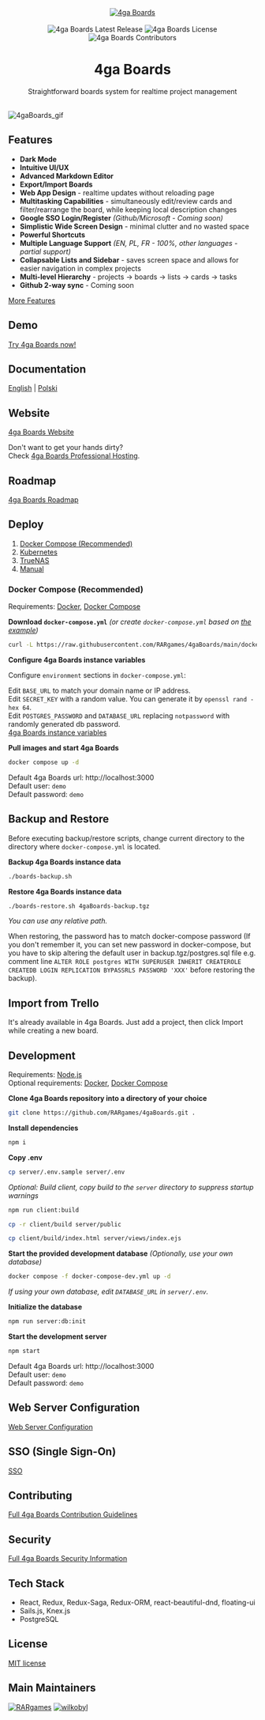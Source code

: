 <div align="center">
  <a href="https://4gaboards.com">
    <img src="https://github.com/user-attachments/assets/443e9bd8-df6f-4cf3-a8e7-9a79592cb618" alt="4ga Boards">
  </a>
  </br>
  </br>
  <div>
    <img src="https://img.shields.io/github/v/release/RARgames/4gaBoards?color=orange" alt="4ga Boards Latest Release" />
    <img src="https://img.shields.io/github/license/rargames/4gaBoards" alt="4ga Boards License" />
    <img src="https://img.shields.io/github/contributors/rargames/4gaboards" alt="4ga Boards Contributors" />
  </div>
    <h1>4ga Boards</h1>
  Straightforward boards system for realtime project management
  </br>
  </br>
</div>

![4gaBoards_gif](https://github.com/user-attachments/assets/4724f221-9b07-4f01-9d7a-3348a11a029e)

## Features

- **Dark Mode**
- **Intuitive UI/UX**
- **Advanced Markdown Editor**
- **Export/Import Boards**
- **Web App Design** - realtime updates without reloading page
- **Multitasking Capabilities** - simultaneously edit/review cards and filter/rearrange the board, while keeping local description changes
- **Google SSO Login/Register** _(Github/Microsoft - Coming soon)_
- **Simplistic Wide Screen Design** - minimal clutter and no wasted space
- **Powerful Shortcuts**
- **Multiple Language Support** _(EN, PL, FR - 100%, other languages - partial support)_
- **Collapsable Lists and Sidebar** - saves screen space and allows for easier navigation in complex projects
- **Multi-level Hierarchy** - projects -> boards -> lists -> cards -> tasks
- **Github 2-way sync** - Coming soon

[More Features](https://4gaboards.com/features)

## Demo

[Try 4ga Boards now!](https://4gaboards.com/try)

## Documentation

[English](https://docs.4gaboards.com) | [Polski](https://docs.4gaboards.com/pl)

## Website

[4ga Boards Website](https://4gaboards.com)

Don't want to get your hands dirty?\
Check [4ga Boards Professional Hosting](https://4gaboards.com/pricing).

## Roadmap

[4ga Boards Roadmap](https://github.com/RARgames/4gaBoards/issues/472)

## Deploy

1. [Docker Compose (Recommended)](https://docs.4gaboards.com/docs/dev/install/docker-install)
2. [Kubernetes](https://docs.4gaboards.com/docs/dev/install/k8s-install)
3. [TrueNAS](https://docs.4gaboards.com/docs/dev/install/truenas-install)
4. [Manual](https://docs.4gaboards.com/docs/dev/install/manual)

### Docker Compose (Recommended)

Requirements: [Docker](https://docs.docker.com/install), [Docker Compose](https://docs.docker.com/compose/install)

**Download `docker-compose.yml`** _(or create `docker-compose.yml` based on [the example](https://github.com/RARgames/4gaBoards/blob/main/docker-compose.yml))_

```bash
curl -L https://raw.githubusercontent.com/RARgames/4gaBoards/main/docker-compose.yml -o docker-compose.yml
```

**Configure 4ga Boards instance variables**

Configure `environment` sections in `docker-compose.yml`:

Edit `BASE_URL` to match your domain name or IP address.\
Edit `SECRET_KEY` with a random value. You can generate it by `openssl rand -hex 64`.\
Edit `POSTGRES_PASSWORD` and `DATABASE_URL` replacing `notpassword` with randomly generated db password.\
[4ga Boards instance variables](https://docs.4gaboards.com/docs/dev/install/docker-vars)

**Pull images and start 4ga Boards**

```bash
docker compose up -d
```

Default 4ga Boards url: http://localhost:3000 \
Default user: `demo`\
Default password: `demo`

## Backup and Restore

Before executing backup/restore scripts, change current directory to the directory where `docker-compose.yml` is located.

**Backup 4ga Boards instance data**

```bash
./boards-backup.sh
```

**Restore 4ga Boards instance data**

```bash
./boards-restore.sh 4gaBoards-backup.tgz
```

_You can use any relative path._

When restoring, the password has to match docker-compose password (If you don't remember it, you can set new password in docker-compose, but you have to skip altering the default user in backup.tgz/postgres.sql file e.g. comment line `ALTER ROLE postgres WITH SUPERUSER INHERIT CREATEROLE CREATEDB LOGIN REPLICATION BYPASSRLS PASSWORD 'XXX'` before restoring the backup).

## Import from Trello

It's already available in 4ga Boards. Just add a project, then click Import while creating a new board.

## Development

Requirements: [Node.js](https://nodejs.org/en/download)\
Optional requirements: [Docker](https://docs.docker.com/install/), [Docker Compose](https://docs.docker.com/compose/install/)

**Clone 4ga Boards repository into a directory of your choice**

```bash
git clone https://github.com/RARgames/4gaBoards.git .
```

**Install dependencies**

```bash
npm i
```

**Copy .env**

```bash
cp server/.env.sample server/.env
```

_Optional: Build client, copy build to the `server` directory to suppress startup warnings_

```bash
npm run client:build
```

```bash
cp -r client/build server/public
```

```bash
cp client/build/index.html server/views/index.ejs
```

**Start the provided development database** _(Optionally, use your own database)_

```bash
docker compose -f docker-compose-dev.yml up -d
```

_If using your own database, edit `DATABASE_URL` in `server/.env`._

**Initialize the database**

```bash
npm run server:db:init
```

**Start the development server**

```bash
npm start
```

Default 4ga Boards url: http://localhost:3000 \
Default user: `demo`\
Default password: `demo`

## Web Server Configuration

[Web Server Configuration](https://docs.4gaboards.com/docs/dev/web-server-config)

## SSO (Single Sign-On)

[SSO](https://docs.4gaboards.com/docs/dev/sso)

## Contributing

[Full 4ga Boards Contribution Guidelines](https://4gaboards.com/contribute)

## Security

[Full 4ga Boards Security Information](https://4gaboards.com/security)

## Tech Stack

- React, Redux, Redux-Saga, Redux-ORM, react-beautiful-dnd, floating-ui
- Sails.js, Knex.js
- PostgreSQL

## License

[MIT license](https://github.com/RARgames/4gaBoards/blob/main/LICENSE)

## Main Maintainers

[![RARgames](https://github.com/RARgames.png?size=100)](https://github.com/RARgames)
[![wilkobyl](https://github.com/wilkobyl.png?size=100)](https://github.com/wilkobyl)
